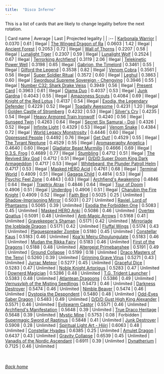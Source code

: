 ```yaml
---
title:  "Disco Inferno"
---
```


This is a list of cards that are likely to change legality before the next rotation.

| Card name | Average | Last | Projected legality |
| :-- |
[Karbonala Warrior](https://db.ygoprodeck.com/card/?search=Karbonala%20Warrior) | 0.0370 | 0.61 | Illegal |
[The Winged Dragon of Ra](https://db.ygoprodeck.com/card/?search=The%20Winged%20Dragon%20of%20Ra) | 0.0603 | 1.42 | Illegal |
[Ancient Forest](https://db.ygoprodeck.com/card/?search=Ancient%20Forest) | 0.2053 | 0.72 | Illegal |
[Wall of Thorns](https://db.ygoprodeck.com/card/?search=Wall%20of%20Thorns) | 0.2207 | 0.58 | Illegal |
[Lunalight Tiger](https://db.ygoprodeck.com/card/?search=Lunalight%20Tiger) | 0.2307 | 0.59 | Illegal |
[Lunalight Wolf](https://db.ygoprodeck.com/card/?search=Lunalight%20Wolf) | 0.2524 | 0.67 | Illegal |
[Terrorking Archfiend](https://db.ygoprodeck.com/card/?search=Terrorking%20Archfiend) | 0.3119 | 2.06 | Illegal |
[Telekinetic Power Well](https://db.ygoprodeck.com/card/?search=Telekinetic%20Power%20Well) | 0.3198 | 0.65 | Illegal |
[Gabrion, the Timelord](https://db.ygoprodeck.com/card/?search=Gabrion,%20the%20Timelord) | 0.3461 | 0.55 | Illegal |
[Gilford the Legend](https://db.ygoprodeck.com/card/?search=Gilford%20the%20Legend) | 0.3538 | 0.82 | Illegal |
[Venom Cobra](https://db.ygoprodeck.com/card/?search=Venom%20Cobra) | 0.3561 | 0.56 | Illegal |
[Super Soldier Ritual](https://db.ygoprodeck.com/card/?search=Super%20Soldier%20Ritual) | 0.3572 | 0.60 | Illegal |
[Leghul](https://db.ygoprodeck.com/card/?search=Leghul) | 0.3863 | 0.60 | Illegal |
[Swordsoul Supreme Sovereign - Chengying](https://db.ygoprodeck.com/card/?search=Swordsoul%20Supreme%20Sovereign%20-%20Chengying) | 0.3946 | 0.55 | Illegal |
[Number C32: Shark Drake Veiss](https://db.ygoprodeck.com/card/?search=Number%20C32:%20Shark%20Drake%20Veiss) | 0.3949 | 0.56 | Illegal |
[Present Card](https://db.ygoprodeck.com/card/?search=Present%20Card) | 0.3963 | 0.61 | Illegal |
[Ojama Duo](https://db.ygoprodeck.com/card/?search=Ojama%20Duo) | 0.4037 | 0.53 | Illegal |
[Junk Gardna](https://db.ygoprodeck.com/card/?search=Junk%20Gardna) | 0.4043 | 0.55 | Illegal |
[Amazoness Scouts](https://db.ygoprodeck.com/card/?search=Amazoness%20Scouts) | 0.4084 | 0.69 | Illegal |
[Knight of the Red Lotus](https://db.ygoprodeck.com/card/?search=Knight%20of%20the%20Red%20Lotus) | 0.4137 | 0.54 | Illegal |
[Exodia, the Legendary Defender](https://db.ygoprodeck.com/card/?search=Exodia,%20the%20Legendary%20Defender) | 0.4229 | 0.52 | Illegal |
[Toadally Awesome](https://db.ygoprodeck.com/card/?search=Toadally%20Awesome) | 0.4231 | 1.20 | Illegal |
[Golden Castle of Stromberg](https://db.ygoprodeck.com/card/?search=Golden%20Castle%20of%20Stromberg) | 0.4232 | 0.53 | Illegal |
[Silver's Cry](https://db.ygoprodeck.com/card/?search=Silver's%20Cry) | 0.4235 | 0.54 | Illegal |
[Heavy Armored Train Ironwolf](https://db.ygoprodeck.com/card/?search=Heavy%20Armored%20Train%20Ironwolf) | 0.4240 | 0.56 | Illegal |
[Sunseed Twin](https://db.ygoprodeck.com/card/?search=Sunseed%20Twin) | 0.4263 | 0.64 | Illegal |
[Secret Six Samurai - Doji](https://db.ygoprodeck.com/card/?search=Secret%20Six%20Samurai%20-%20Doji) | 0.4326 | 0.52 | Illegal |
[Infinite Light](https://db.ygoprodeck.com/card/?search=Infinite%20Light) | 0.4329 | 0.53 | Illegal |
[Venom Snake](https://db.ygoprodeck.com/card/?search=Venom%20Snake) | 0.4384 | 0.72 | Illegal |
[World Legacy Monstrosity](https://db.ygoprodeck.com/card/?search=World%20Legacy%20Monstrosity) | 0.4446 | 0.60 | Illegal |
[Oppressed People](https://db.ygoprodeck.com/card/?search=Oppressed%20People) | 0.4492 | 0.76 | Illegal |
[Get Out!](https://db.ygoprodeck.com/card/?search=Get%20Out!) | 0.4529 | 0.55 | Illegal |
[The Tyrant Neptune](https://db.ygoprodeck.com/card/?search=The%20Tyrant%20Neptune) | 0.4529 | 0.55 | Illegal |
[Aromaseraphy Angelica](https://db.ygoprodeck.com/card/?search=Aromaseraphy%20Angelica) | 0.4640 | 0.60 | Illegal |
[Gladiator Beast Murmillo](https://db.ygoprodeck.com/card/?search=Gladiator%20Beast%20Murmillo) | 0.4666 | 0.69 | Illegal |
[D.3.S. Frog](https://db.ygoprodeck.com/card/?search=D.3.S.%20Frog) | 0.4689 | 0.77 | Illegal |
[Stumbling](https://db.ygoprodeck.com/card/?search=Stumbling) | 0.4712 | 0.51 | Illegal |
[The Revived Sky God](https://db.ygoprodeck.com/card/?search=The%20Revived%20Sky%20God) | 0.4712 | 0.51 | Illegal |
[D/D/D Super Doom King Dark Armageddon](https://db.ygoprodeck.com/card/?search=D/D/D%20Super%20Doom%20King%20Dark%20Armageddon) | 0.4717 | 0.53 | Illegal |
[Whitebeard, the Plunder Patroll Helm](https://db.ygoprodeck.com/card/?search=Whitebeard,%20the%20Plunder%20Patroll%20Helm) | 0.4717 | 0.53 | Illegal |
[Masked HERO Acid](https://db.ygoprodeck.com/card/?search=Masked%20HERO%20Acid) | 0.4761 | 0.68 | Illegal |
[Terminal World](https://db.ygoprodeck.com/card/?search=Terminal%20World) | 0.4809 | 0.51 | Illegal |
[Gagaga Child](https://db.ygoprodeck.com/card/?search=Gagaga%20Child) | 0.4814 | 0.53 | Illegal |
[Psychic Feel Zone](https://db.ygoprodeck.com/card/?search=Psychic%20Feel%20Zone) | 0.4843 | 0.63 | Illegal |
[Archfiend's Awakening](https://db.ygoprodeck.com/card/?search=Archfiend's%20Awakening) | 0.4846 | 0.64 | Illegal |
[Traptrix Atrax](https://db.ygoprodeck.com/card/?search=Traptrix%20Atrax) | 0.4846 | 0.64 | Illegal |
[Tour of Doom](https://db.ygoprodeck.com/card/?search=Tour%20of%20Doom) | 0.4906 | 0.51 | Illegal |
[Underdog](https://db.ygoprodeck.com/card/?search=Underdog) | 0.4906 | 0.51 | Illegal |
[Charubin the Fire Knight](https://db.ygoprodeck.com/card/?search=Charubin%20the%20Fire%20Knight) | 0.4909 | 0.52 | Illegal |
[Faith Bird](https://db.ygoprodeck.com/card/?search=Faith%20Bird) | 0.5025 | 0.25 | Unlimited |
[Shadow-Imprisoning Mirror](https://db.ygoprodeck.com/card/?search=Shadow-Imprisoning%20Mirror) | 0.5031 | 0.27 | Unlimited |
[Raviel, Lord of Phantasms](https://db.ygoprodeck.com/card/?search=Raviel,%20Lord%20of%20Phantasms) | 0.5065 | 0.39 | Unlimited |
[Exodia the Forbidden One](https://db.ygoprodeck.com/card/?search=Exodia%20the%20Forbidden%20One) | 0.5083 | 0.45 | Unlimited |
[Masked HERO Anki](https://db.ygoprodeck.com/card/?search=Masked%20HERO%20Anki) | 0.5086 | 0.46 | Unlimited |
[Overtex Qoatlus](https://db.ygoprodeck.com/card/?search=Overtex%20Qoatlus) | 0.5091 | 0.48 | Unlimited |
[Anti-Magic Arrows](https://db.ygoprodeck.com/card/?search=Anti-Magic%20Arrows) | 0.5168 | 0.41 | Unlimited |
[Gravekeeper's Shaman](https://db.ygoprodeck.com/card/?search=Gravekeeper's%20Shaman) | 0.5171 | 0.42 | Unlimited |
[Mirrorjade the Iceblade Dragon](https://db.ygoprodeck.com/card/?search=Mirrorjade%20the%20Iceblade%20Dragon) | 0.5171 | 0.42 | Unlimited |
[Fluffal Wings](https://db.ygoprodeck.com/card/?search=Fluffal%20Wings) | 0.5174 | 0.43 | Unlimited |
[Plaguespreader Zombie](https://db.ygoprodeck.com/card/?search=Plaguespreader%20Zombie) | 0.5180 | 0.45 | Unlimited |
[Constellar Kaus](https://db.ygoprodeck.com/card/?search=Constellar%20Kaus) | 0.5183 | 0.46 | Unlimited |
[Koa'ki Meiru Ghoulungulate](https://db.ygoprodeck.com/card/?search=Koa'ki%20Meiru%20Ghoulungulate) | 0.5183 | 0.46 | Unlimited |
[Mudan the Rikka Fairy](https://db.ygoprodeck.com/card/?search=Mudan%20the%20Rikka%20Fairy) | 0.5183 | 0.46 | Unlimited |
[First of the Dragons](https://db.ygoprodeck.com/card/?search=First%20of%20the%20Dragons) | 0.5188 | 0.48 | Unlimited |
[Altergeist Primebanshee](https://db.ygoprodeck.com/card/?search=Altergeist%20Primebanshee) | 0.5191 | 0.49 | Unlimited |
[Ground Collapse](https://db.ygoprodeck.com/card/?search=Ground%20Collapse) | 0.5199 | 0.18 | Unlimited |
[Draco Masters of the Tenyi](https://db.ygoprodeck.com/card/?search=Draco%20Masters%20of%20the%20Tenyi) | 0.5260 | 0.39 | Unlimited |
[Grinning Grave Virus](https://db.ygoprodeck.com/card/?search=Grinning%20Grave%20Virus) | 0.5271 | 0.43 | Unlimited |
[Jurrac Meteor](https://db.ygoprodeck.com/card/?search=Jurrac%20Meteor) | 0.5277 | 0.45 | Unlimited |
[Graceful Dice](https://db.ygoprodeck.com/card/?search=Graceful%20Dice) | 0.5283 | 0.47 | Unlimited |
[Noble Knight Artorigus](https://db.ygoprodeck.com/card/?search=Noble%20Knight%20Artorigus) | 0.5283 | 0.47 | Unlimited |
[Downerd Magician](https://db.ygoprodeck.com/card/?search=Downerd%20Magician) | 0.5286 | 0.48 | Unlimited |
[T.G. Trident Launcher](https://db.ygoprodeck.com/card/?search=T.G.%20Trident%20Launcher) | 0.5383 | 0.48 | Unlimited |
[Atlantean Dragoons](https://db.ygoprodeck.com/card/?search=Atlantean%20Dragoons) | 0.5386 | 0.49 | Unlimited |
[Vernusylph of the Misting Seedlings](https://db.ygoprodeck.com/card/?search=Vernusylph%20of%20the%20Misting%20Seedlings) | 0.5473 | 0.46 | Unlimited |
[Darkness Destroyer](https://db.ygoprodeck.com/card/?search=Darkness%20Destroyer) | 0.5474 | 0.46 | Unlimited |
[Nimble Beaver](https://db.ygoprodeck.com/card/?search=Nimble%20Beaver) | 0.5474 | 0.46 | Unlimited |
[Dystopia the Despondent](https://db.ygoprodeck.com/card/?search=Dystopia%20the%20Despondent) | 0.5480 | 0.48 | Unlimited |
[Odd-Eyes Saber Dragon](https://db.ygoprodeck.com/card/?search=Odd-Eyes%20Saber%20Dragon) | 0.5483 | 0.49 | Unlimited |
[D/D/D Gust High King Alexander](https://db.ygoprodeck.com/card/?search=D/D/D%20Gust%20High%20King%20Alexander) | 0.5571 | 0.46 | Unlimited |
[Evilswarm Castor](https://db.ygoprodeck.com/card/?search=Evilswarm%20Castor) | 0.5571 | 0.46 | Unlimited |
[Archfiend's Manifestation](https://db.ygoprodeck.com/card/?search=Archfiend's%20Manifestation) | 0.5648 | 0.39 | Unlimited |
[True Draco Heritage](https://db.ygoprodeck.com/card/?search=True%20Draco%20Heritage) | 0.5648 | 0.39 | Unlimited |
[Mystic Mine](https://db.ygoprodeck.com/card/?search=Mystic%20Mine) | 0.5753 | 0.08 | Forbidden |
[Supermagic Sword of Raptinus](https://db.ygoprodeck.com/card/?search=Supermagic%20Sword%20of%20Raptinus) | 0.5848 | 0.41 | Unlimited |
[Junk Destroyer](https://db.ygoprodeck.com/card/?search=Junk%20Destroyer) | 0.5908 | 0.28 | Unlimited |
[Spiritual Light Art - Hijiri](https://db.ygoprodeck.com/card/?search=Spiritual%20Light%20Art%20-%20Hijiri) | 0.6063 | 0.48 | Unlimited |
[Constellar Hyades](https://db.ygoprodeck.com/card/?search=Constellar%20Hyades) | 0.6385 | 0.25 | Unlimited |
[Amulet Dragon](https://db.ygoprodeck.com/card/?search=Amulet%20Dragon) | 0.6437 | 0.43 | Unlimited |
[Gravity Collapse](https://db.ygoprodeck.com/card/?search=Gravity%20Collapse) | 0.6539 | 0.45 | Unlimited |
[Vanadis of the Nordic Ascendant](https://db.ygoprodeck.com/card/?search=Vanadis%20of%20the%20Nordic%20Ascendant) | 0.6911 | 0.39 | Unlimited |
[Dynatherium](https://db.ygoprodeck.com/card/?search=Dynatherium) | 0.7125 | 0.46 | Unlimited |

<br>

###### [Back home](index)